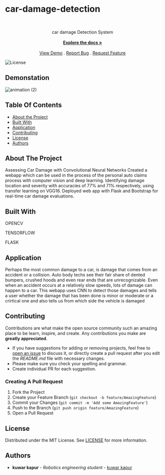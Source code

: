 # car-damage-detection
<br/>
<p align="center">
  <a href="https://github.com/kuwarkapur/car-damage-detection">
 
  </a>

  <p align="center">
    car damage Detection System
    <br/>
    <br/>
    <a href="https://github.com/kuwarkapur/car-damage-detection"><strong>Explore the docs »</strong></a>
    <br/>
    <br/>
    <a href="https://github.com/kuwarkapur/car-damage-detection">View Demo</a>
    .
    <a href="https://github.com/kuwarkapur/car-damage-detection/issues">Report Bug</a>
    .
    <a href="https://github.com/kuwarkapur/car-damage-detection/issues">Request Feature</a>
  </p>
</p>

 ![License](https://img.shields.io/github/license/kuwarkapur/car-damage-detection) 

## Demonstation
![animation (2)](https://user-images.githubusercontent.com/60036785/145813952-280429ab-d29e-489e-a042-2c643a21b5dd.gif)





## Table Of Contents

* [About the Project](#about-the-project)
* [Built With](#built-with)
* [Application](#Application)
* [Contributing](#contributing)
* [License](#license)
* [Authors](#authors)


## About The Project



Assessing Car Damage with Convolutional Neural Networks
Created a webapp which can be used in the process of the personal auto claims process with computer vision and deep learning. Identifying damage location and severity with accuracies of 77% and 71% respectively, using transfer learning on VGG16. Deployed web app with Flask and Bootstrap for real-time car damage evaluations. 
## Built With

OPENCV

TENSORFLOW

FLASK

## Application

Perhaps the most common damage to a car, is damage that comes from an accident or a collision. Auto body techs see their fair share of dented bumpers, crushed hoods and even rear ends that are unrecognizable. Even when an accident occurs at a relatively slow speeds, lots of damage can happen to a car.
This webapp uses CNN to detect those damages and tells a user whether the damage that has been done is minor or moderate or a crirtical one and also tells us from which side the vehicle is damaged


## Contributing

Contributions are what make the open source community such an amazing place to be learn, inspire, and create. Any contributions you make are **greatly appreciated**.
* If you have suggestions for adding or removing projects, feel free to [open an issue](https://github.com/kuwarkapur/car-damage-detection/issues/new) to discuss it, or directly create a pull request after you edit the *README.md* file with necessary changes.
* Please make sure you check your spelling and grammar.
* Create individual PR for each suggestion.

### Creating A Pull Request

1. Fork the Project
2. Create your Feature Branch (`git checkout -b feature/AmazingFeature`)
3. Commit your Changes (`git commit -m 'Add some AmazingFeature'`)
4. Push to the Branch (`git push origin feature/AmazingFeature`)
5. Open a Pull Request

## License

Distributed under the MIT License. See [LICENSE](https://github.com/kuwarkapur/car-damage-detection/blob/main/LICENSE.md) for more information.

## Authors

* **kuwar kapur** - *Robotics engineering student* - [kuwar kapur](https://github.com/kuwarkapur) 
